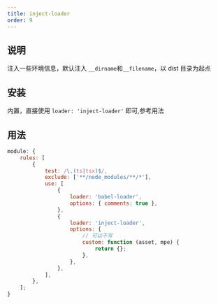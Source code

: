 ```yaml
---
title: inject-loader
order: 9
---
```


## 说明

注入一些环境信息，默认注入 `__dirname`和`__filename`，以 dist 目录为起点

## 安装

内置，直接使用 `loader: 'inject-loader'` 即可,参考用法

## 用法

```javascript
module: {
    rules: [
        {
            test: /\.(ts|tsx)$/,
            exclude: ['**/node_modules/**/*'],
            use: [
                {
                    loader: 'babel-loader',
                    options: { comments: true },
                },
                {
                    loader: 'inject-loader',
                    options: {
                        // 可以不写
                        custom: function (asset, mpe) {
                            return {};
                        },
                    },
                },
            ],
        },
    ];
}
```

